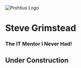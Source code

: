 ![Prohtius Logo](https://prohtiusaws-0001.s3.us-east-1.amazonaws.com/ProhtiusText.png)

# Steve Grimstead
### The IT Mentor I Never Had!

## Under Construction

<!--
**Prohtius/Prohtius** is a ✨ _special_ ✨ repository because its `README.md` (this file) appears on your GitHub profile.

Here are some ideas to get you started:

- 🔭 I’m currently working on ...
- 🌱 I’m currently learning ...
- 👯 I’m looking to collaborate on ...
- 🤔 I’m looking for help with ...
- 💬 Ask me about ...
- 📫 How to reach me: ...
- 😄 Pronouns: ...
- ⚡ Fun fact: ...
-->
